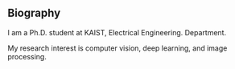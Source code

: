 <section class="thirteen columns" markdown="1">

# Biography

I am a Ph.D. student at KAIST, Electrical Engineering. Department. 

My research interest is computer vision, deep learning, and image processing. 

<!--Particularly, I'm working on
**wearable cognitive assistance** running on
[cloudlets](http://elijah.cs.cmu.edu/) under the guidance of [Prof. Mahadev
Satyanarayanan (Satya)](https://www.cs.cmu.edu/~satya/). I aim to apply recent
advancement in mobile and computer vision to blur the boundary between the
physical and virtual world, build portable and intelligent cognitive systems,
and enhance users' abilities to interact with the real world. I won the
[Siemens FutureMakers
Challenge](http://news.usa.siemens.biz/press-release/siemens-usa/siemens-leading-us-universities-host-series-rd-challenges-bolster-innovati)
in 2018 to work on development frameworks for creating object detectors with Deep Neural
Networks. More recently, I proposed my thesis **Scaling Wearable Cognitive
Assistance**. You can find my proposal [here](assets/proposal.pdf).
</section>-->
